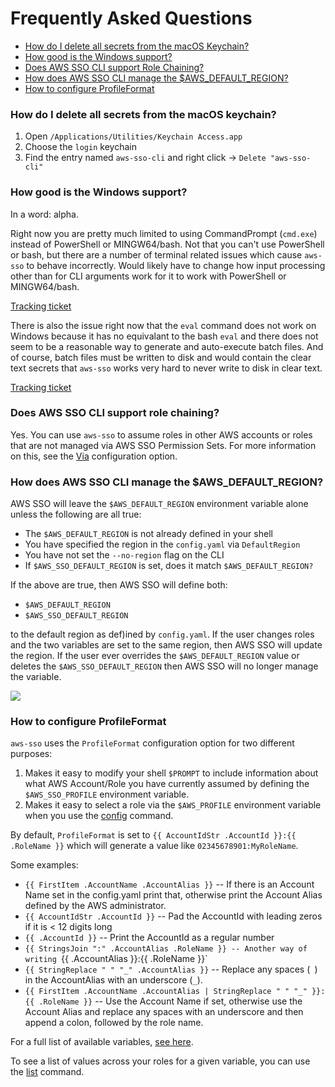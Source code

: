 # Frequently Asked Questions

 * [How do I delete all secrets from the macOS Keychain?](#how-do-i-delete-all-secrets-from-the-macos-keychain)
 * [How good is the Windows support?](#how-good-is-the-windows-support)
 * [Does AWS SSO CLI support Role Chaining?](#does-aws-sso-cli-support-role-chaining)
 * [How does AWS SSO CLI manage the $AWS\_DEFAULT\_REGION?](#how-does-aws-sso-cli-manage-the-aws_default_region)
 * [How to configure ProfileFormat](#how-to-configure-profileformat)


### How do I delete all secrets from the macOS keychain?

 1. Open `/Applications/Utilities/Keychain Access.app`
 2. Choose the `login` keychain
 3. Find the entry named `aws-sso-cli` and right click -> `Delete "aws-sso-cli"`

### How good is the Windows support?

In a word: alpha.

Right now you are pretty much limited to using CommandPrompt (`cmd.exe`) instead
of PowerShell or MINGW64/bash.  Not that you can't use PowerShell or bash, but
there are a number of terminal related issues which cause `aws-sso` to behave
incorrectly.  Would likely have to change how input processing other than for
CLI arguments work for it to work with PowerShell or MINGW64/bash.

[Tracking ticket](https://github.com/synfinatic/aws-sso-cli/issues/189)

There is also the issue right now that the `eval` command does not work on Windows
because it has no equivalant to the bash `eval` and there does not seem to be a
reasonable way to generate and auto-execute batch files.  And of course, batch
files must be written to disk and would contain the clear text secrets that
`aws-sso` works very hard to never write to disk in clear text.

[Tracking ticket](https://github.com/synfinatic/aws-sso-cli/issues/188)

### Does AWS SSO CLI support role chaining?

Yes.  You can use `aws-sso` to assume roles in other AWS accounts or
roles that are not managed via AWS SSO Permission Sets.  For more
information on this, see the [Via](config.md#Via) configuration option.

### How does AWS SSO CLI manage the $AWS\_DEFAULT\_REGION?

AWS SSO will leave the `$AWS_DEFAULT_REGION` environment variable alone
unless the following are all true:

 * The `$AWS_DEFAULT_REGION` is not already defined in your shell
 * You have specified the region in the `config.yaml` via `DefaultRegion`
 * You have not set the `--no-region` flag on the CLI
 * If `$AWS_SSO_DEFAULT_REGION` is set, does it match `$AWS_DEFAULT_REGION?`

If the above are true, then AWS SSO will define both:

 * `$AWS_DEFAULT_REGION`
 * `$AWS_SSO_DEFAULT_REGION`

to the default region as def)ined by `config.yaml`.  If the user changes
roles and the two variables are set to the same region, then AWS SSO will
update the region.   If the user ever overrides the `$AWS_DEFAULT_REGION`
value or deletes the `$AWS_SSO_DEFAULT_REGION` then AWS SSO will no longer
manage the variable.

<!-- https://github.com/synfinatic/aws-sso-cli/issues/166 -->
![](https://user-images.githubusercontent.com/1075352/143502947-1465f68f-0ef5-4de7-a997-ea716facc637.png)

### How to configure ProfileFormat

`aws-sso` uses the `ProfileFormat` configuration option for two different purposes:

 1. Makes it easy to modify your shell `$PROMPT` to include information
	about what AWS Account/Role you have currently assumed by defining the
	`$AWS_SSO_PROFILE` environment variable.
 2. Makes it easy to select a role via the `$AWS_PROFILE` environment variable
	when you use the [config](../README.md#config) command.

By default, `ProfileFormat` is set to `{{ AccountIdStr .AccountId }}:{{ .RoleName }}`
which will generate a value like `02345678901:MyRoleName`.

Some examples:

 * `{{ FirstItem .AccountName .AccountAlias }}` -- If there is an Account Name
	set in the config.yaml print that, otherwise print the Account Alias defined
	by the AWS administrator.
 * `{{ AccountIdStr .AccountId }}` -- Pad the AccountId with leading zeros if it
	is < 12 digits long
 * `{{ .AccountId }}` -- Print the AccountId as a regular number
 * `{{ StringsJoin ":" .AccountAlias .RoleName }} -- Another way of writing
	`{{ .AccountAlias }}:{{ .RoleName }}`
 * `{{ StringReplace " " "_" .AccountAlias }}` -- Replace any spaces (` `) in the
	AccountAlias with an underscore (`_`).
 * `{{ FirstItem .AccountName .AccountAlias | StringReplace " " "_" }}:{{ .RoleName }}` --
	Use the Account Name if set, otherwise use the Account Alias and replace any spaces
	with an underscore and then append a colon, followed by the role name.

For a full list of available variables, [see here](config.md#profileformat).

To see a list of values across your roles for a given variable, you can use
the [list](../README.md#list) command.
